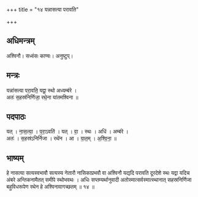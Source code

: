 +++
title = "१४ यन्नासत्या परावति"

+++
## अधिमन्त्रम्
अश्विनौ। सध्वंसः काण्वः। अनुष्टुप्।

## मन्त्रः
यन्ना॑सत्या परा॒वति॒ यद्वा॒ स्थो अध्यम्ब॑रे ।  
अतः॑ स॒हस्र॑निर्णिजा॒ रथे॒ना या॑तमश्विना ॥

## पदपाठः
यत् । ना॒स॒त्या॒ । प॒रा॒ऽवति॑ । यत् । वा॒ । स्थः । अधि॑ । अम्ब॑रे ।  
अतः॑ । स॒हस्र॑ऽनिर्निजा । रथे॑न । आ । या॒त॒म् । अ॒श्वि॒ना॒ ॥

## भाष्यम्
हे नासत्या सत्यस्वभावौ सत्यस्य नेतारौ नासिकाप्रभवौ वा अश्विनौ यद्यदि परावति दूरदेशे स्थः यद्वा यदिच अंबरे अन्तिकनामैतत् समीपे स्थोभवथः । अधिः सप्तम्यर्थानुवादी अतोस्मात्सर्वस्मात्स्थानात् सहस्रनिर्णिजा बहुविधरूपेण रथेन हे अश्विनावागच्छतम् ॥ १४ ॥